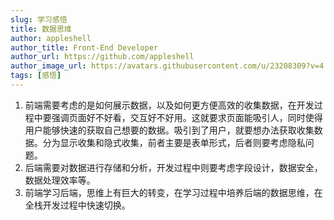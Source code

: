 ```yaml
---
slug: 学习感悟
title: 数据思维
author: appleshell
author_title: Front-End Developer
author_url: https://github.com/appleshell
author_image_url: https://avatars.githubusercontent.com/u/23208309?v=4
tags: [感悟]
---
```


1. 前端需要考虑的是如何展示数据，以及如何更方便高效的收集数据，在开发过程中要强调页面好不好看，交互好不好用。这就要求页面能吸引人，同时使得用户能够快速的获取自己想要的数据。吸引到了用户，就要想办法获取收集数据。分为显示收集和隐式收集，前者主要是表单形式，后者则要考虑隐私问题。
2. 后端需要对数据进行存储和分析，开发过程中则要考虑字段设计，数据安全，数据处理效率等。
3. 前端学习后端，思维上有巨大的转变，在学习过程中培养后端的数据思维，在全栈开发过程中快速切换。